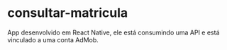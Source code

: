 # consultar-matricula
App desenvolvido em React Native, ele está consumindo uma API e está vinculado a uma conta AdMob.
